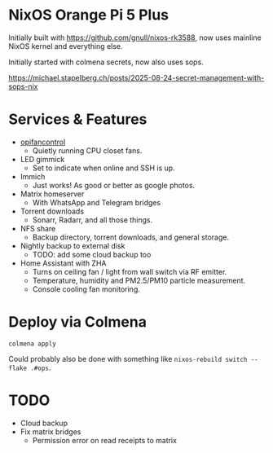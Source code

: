 # NixOS Orange Pi 5 Plus

Initially built with https://github.com/gnull/nixos-rk3588, now uses mainline NixOS kernel and
everything else.

Initially started with colmena secrets, now also uses sops.

https://michael.stapelberg.ch/posts/2025-08-24-secret-management-with-sops-nix

# Services & Features

* [opifancontrol](https://github.com/jamsinclair/opifancontrol)
  * Quietly running CPU closet fans.
* LED gimmick
  * Set to indicate when online and SSH is up.
* Immich
  * Just works! As good or better as google photos.
* Matrix homeserver
  * With WhatsApp and Telegram bridges
* Torrent downloads
  * Sonarr, Radarr, and all those things.
* NFS share
  * Backup directory, torrent downloads, and general storage.
* Nightly backup to external disk
  * TODO: add some cloud backup too
* Home Assistant with ZHA
  * Turns on ceiling fan / light from wall switch via RF emitter.
  * Temperature, humidity and PM2.5/PM10 particle measurement.
  * Console cooling fan monitoring.

# Deploy via Colmena

```
colmena apply
```

Could probably also be done with something like `nixos-rebuild switch --flake .#ops`.

# TODO

* Cloud backup
* Fix matrix bridges
    * Permission error on read receipts to matrix
